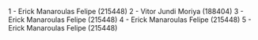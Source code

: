 1 - Erick Manaroulas Felipe (215448)
2 - Vitor Jundi Moriya (188404)
3 - Erick Manaroulas Felipe (215448)
4 - Erick Manaroulas Felipe (215448)
5 - Erick Manaroulas Felipe (215448)

